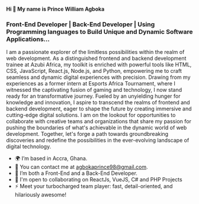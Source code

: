 #### Hi 👋 My name is Prince William Agboka

### Front-End Developer | Back-End Developer | Using Programming languages to Build Unique and Dynamic Software Applications...
I am a passionate explorer of the limitless possibilities within the realm of web development. As a distinguished frontend and backend development trainee at Azubi Africa, my toolkit is enriched with powerful tools like HTML, CSS, JavaScript, React.js, Node.js, and Python, empowering me to craft seamless and dynamic digital experiences with precision. Drawing from my experiences as a former intern at Esports Africa Tournament, where I witnessed the captivating fusion of gaming and technology, I now stand ready for an transformative journey. Fueled by an unyielding hunger for knowledge and innovation, I aspire to transcend the realms of frontend and backend development, eager to shape the future by creating immersive and cutting-edge digital solutions. I am on the lookout for opportunities to collaborate with creative teams and organizations that share my passion for pushing the boundaries of what's achievable in the dynamic world of web development. Together, let's forge a path towards groundbreaking discoveries and redefine the possibilities in the ever-evolving landscape of digital technology.

- 🌍 I’m based in Accra, Ghana.
- 📩 You can contact me at agbokaprince98@gmail.com.
- 🧠 I’m both a Front-End and a Back-End Developer.
- 🤝  I'm open to collaborating on ReactJs, VueJS, C# and PHP Projects
- ⚡  Meet your turbocharged team player: fast, detail-oriented, and hilariously awesome!
